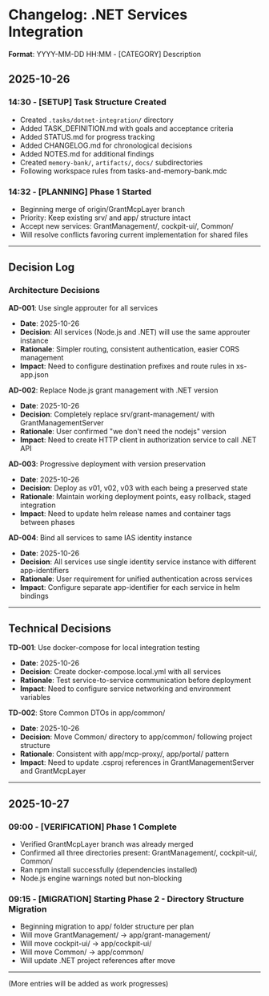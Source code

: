 # Changelog: .NET Services Integration

**Format**: YYYY-MM-DD HH:MM - [CATEGORY] Description

## 2025-10-26

### 14:30 - [SETUP] Task Structure Created
- Created `.tasks/dotnet-integration/` directory
- Added TASK_DEFINITION.md with goals and acceptance criteria
- Added STATUS.md for progress tracking
- Added CHANGELOG.md for chronological decisions
- Added NOTES.md for additional findings
- Created `memory-bank/`, `artifacts/`, `docs/` subdirectories
- Following workspace rules from tasks-and-memory-bank.mdc

### 14:32 - [PLANNING] Phase 1 Started
- Beginning merge of origin/GrantMcpLayer branch
- Priority: Keep existing srv/ and app/ structure intact
- Accept new services: GrantManagement/, cockpit-ui/, Common/
- Will resolve conflicts favoring current implementation for shared files

---

## Decision Log

### Architecture Decisions

**AD-001**: Use single approuter for all services
- **Date**: 2025-10-26
- **Decision**: All services (Node.js and .NET) will use the same approuter instance
- **Rationale**: Simpler routing, consistent authentication, easier CORS management
- **Impact**: Need to configure destination prefixes and route rules in xs-app.json

**AD-002**: Replace Node.js grant management with .NET version
- **Date**: 2025-10-26
- **Decision**: Completely replace srv/grant-management/ with GrantManagementServer
- **Rationale**: User confirmed "we don't need the nodejs" version
- **Impact**: Need to create HTTP client in authorization service to call .NET API

**AD-003**: Progressive deployment with version preservation
- **Date**: 2025-10-26
- **Decision**: Deploy as v01, v02, v03 with each being a preserved state
- **Rationale**: Maintain working deployment points, easy rollback, staged integration
- **Impact**: Need to update helm release names and container tags between phases

**AD-004**: Bind all services to same IAS identity instance
- **Date**: 2025-10-26
- **Decision**: All services use single identity service instance with different app-identifiers
- **Rationale**: User requirement for unified authentication across services
- **Impact**: Configure separate app-identifier for each service in helm bindings

---

## Technical Decisions

**TD-001**: Use docker-compose for local integration testing
- **Date**: 2025-10-26
- **Decision**: Create docker-compose.local.yml with all services
- **Rationale**: Test service-to-service communication before deployment
- **Impact**: Need to configure service networking and environment variables

**TD-002**: Store Common DTOs in app/common/
- **Date**: 2025-10-26
- **Decision**: Move Common/ directory to app/common/ following project structure
- **Rationale**: Consistent with app/mcp-proxy/, app/portal/ pattern
- **Impact**: Need to update .csproj references in GrantManagementServer and GrantMcpLayer

---

## 2025-10-27

### 09:00 - [VERIFICATION] Phase 1 Complete
- Verified GrantMcpLayer branch was already merged
- Confirmed all three directories present: GrantManagement/, cockpit-ui/, Common/
- Ran npm install successfully (dependencies installed)
- Node.js engine warnings noted but non-blocking

### 09:15 - [MIGRATION] Starting Phase 2 - Directory Structure Migration
- Beginning migration to app/ folder structure per plan
- Will move GrantManagement/ → app/grant-management/
- Will move cockpit-ui/ → app/cockpit-ui/  
- Will move Common/ → app/common/
- Will update .NET project references after move

---

(More entries will be added as work progresses)

